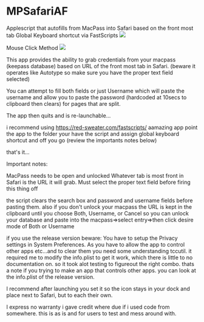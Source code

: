 # MPSafariAF
Applescript that autofills from MacPass into Safari based on the front most tab
Global Keyboard shortcut via FastScripts
![](MPSafariAF-demo-kb.gif)


Mouse Click Method
![](MPSafariAF-demo.gif)

This app provides the ability to grab credentials from your macpass (keepass database) based on URL of the front most tab in Safari. (beware it operates like Autotype so make sure you have the proper text field selected)


You can attempt to fill both fields or just Username which will paste the username and allow you to paste the password (hardcoded at 10secs to clipboard then clears) for pages that are split.


The app then quits and is re-launchable...

i recommend using https://red-sweater.com/fastscripts/
aamazing app point the app to the folder your have the script and assign global keyboard shortcut and off you go (review the importants notes below)


that's it...

Important notes:

MacPass needs to be open and unlocked Whatever tab is most front in Safari is the URL it will grab. Must select the proper text field before firing this thing off

the script clears the search box and password and username fields before pasting them. 
also if you don't unlock your macpass the URL is kept in the clipboard until you choose Both, Username, or Cancel
so you can unlock your database and paste into the macpass=>select entry=>then click desire mode of Both or Username


if you use the release version beware:
You have to setup the Privacy settings in System Preferences. As you have to allow the app to control other apps etc...and to clear them you need some understanding tccutil.
it required me to modify the info.plist to get it work, which there is little to no documentation on. so it took alot testing to figureout the right combo. thats a note if you trying to make an app that controls other apps. you can look at the info.plist of the release version.

I recommend after launching you set it so the icon stays in your dock and place next to Safari, but to each their own.

I express no warranty i gave credit where due if i used code from somewhere. this is as is and for users to test and mess around with.
